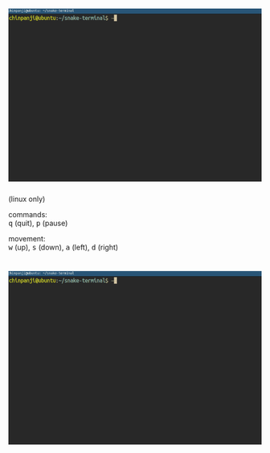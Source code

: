 <h1 align="center">
	<img alt="snake game" title="snake game" src="./gif.gif" />
</h1>

(linux only)

commands:<br>
<kbd>q</kbd> (quit), <kbd>p</kbd> (pause)<br>

movement:<br>
<kbd>w</kbd> (up), <kbd>s</kbd> (down), <kbd>a</kbd> (left), <kbd>d</kbd> (right)

<h1 align="center">
    <img alt="gameplay" title="gameplay" src="./gif.gif" />
</h1>
